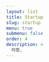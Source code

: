 ```yaml
---
layout: list
title: Startup
slug: startup
menu: true
submenu: false
order: 4
description: >
  미정.
---
```

